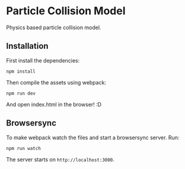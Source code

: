 # Particle Collision Model
Physics based particle collision model.

## Installation
First install the dependencies:
```
npm install
```

Then compile the assets using webpack:
```
npm run dev
```

And open index.html in the browser! :D

## Browsersync
To make webpack watch the files and start a browsersync server. Run:
```
npm run watch
``` 

The server starts on `http://localhost:3000`.
